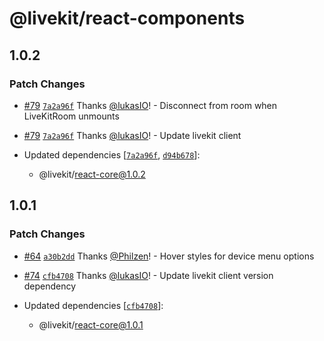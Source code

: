 # @livekit/react-components

## 1.0.2

### Patch Changes

- [#79](https://github.com/livekit/livekit-react/pull/79) [`7a2a96f`](https://github.com/livekit/livekit-react/commit/7a2a96fbe028b57df9c7b6bd8c1ea82bf003e536) Thanks [@lukasIO](https://github.com/lukasIO)! - Disconnect from room when LiveKitRoom unmounts

* [#79](https://github.com/livekit/livekit-react/pull/79) [`7a2a96f`](https://github.com/livekit/livekit-react/commit/7a2a96fbe028b57df9c7b6bd8c1ea82bf003e536) Thanks [@lukasIO](https://github.com/lukasIO)! - Update livekit client

* Updated dependencies [[`7a2a96f`](https://github.com/livekit/livekit-react/commit/7a2a96fbe028b57df9c7b6bd8c1ea82bf003e536), [`d94b678`](https://github.com/livekit/livekit-react/commit/d94b678dea341f3fc5666f0e3567710df8295bcd)]:
  - @livekit/react-core@1.0.2

## 1.0.1

### Patch Changes

- [#64](https://github.com/livekit/livekit-react/pull/64) [`a30b2dd`](https://github.com/livekit/livekit-react/commit/a30b2dd0d974f3c1d85472f758889aec8d215f67) Thanks [@Philzen](https://github.com/Philzen)! - Hover styles for device menu options

* [#74](https://github.com/livekit/livekit-react/pull/74) [`cfb4708`](https://github.com/livekit/livekit-react/commit/cfb4708ad5497a7f6babb3208bec9c70e5b04879) Thanks [@lukasIO](https://github.com/lukasIO)! - Update livekit client version dependency

* Updated dependencies [[`cfb4708`](https://github.com/livekit/livekit-react/commit/cfb4708ad5497a7f6babb3208bec9c70e5b04879)]:
  - @livekit/react-core@1.0.1
